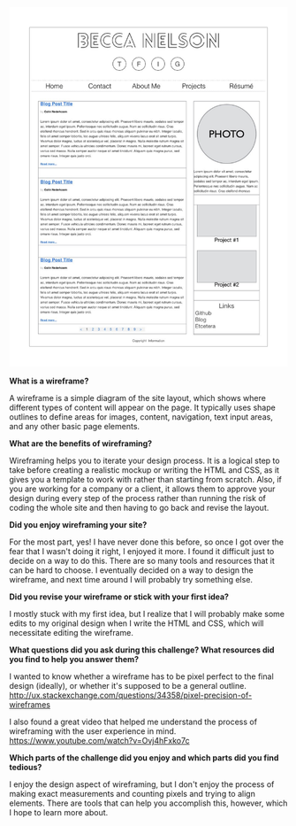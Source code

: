 ![Wireframe](imgs/Wireframe.001.jpg "Wireframe")

**What is a wireframe?**

A wireframe is a simple diagram of the site layout, which shows where different types of content will appear on the page.  It typically uses shape outlines to define areas for images, content, navigation, text input areas, and any other basic page elements.

**What are the benefits of wireframing?**

Wireframing helps you to iterate your design process.  It is a logical step to take before creating a realistic mockup or writing the HTML and CSS, as it gives you a template to work with rather than starting from scratch.  Also, if you are working for a company or a client, it allows them to approve your design during every step of the process rather than running the risk of coding the whole site and then having to go back and revise the layout.

**Did you enjoy wireframing your site?**

For the most part, yes!  I have never done this before, so once I got over the fear that I wasn't doing it right, I enjoyed it more.  I found it difficult just to decide on a way to do this.  There are so many tools and resources that it can be hard to choose.  I eventually decided on a way to design the wireframe, and next time around I will probably try something else.

**Did you revise your wireframe or stick with your first idea?**

I mostly stuck with my first idea, but I realize that I will probably make some edits to my original design when I write the HTML and CSS, which will necessitate editing the wireframe.

**What questions did you ask during this challenge?  What resources did you find to help you answer them?**

I wanted to know whether a wireframe has to be pixel perfect to the final design (ideally), or whether it's supposed to be a general outline. http://ux.stackexchange.com/questions/34358/pixel-precision-of-wireframes

I also found a great video that helped me understand the process of wireframing with the user experience in mind.  https://www.youtube.com/watch?v=Ovj4hFxko7c

**Which parts of the challenge did you enjoy and which parts did you find tedious?**

I enjoy the design aspect of wireframing, but I don't enjoy the process of making exact measurements and counting pixels and trying to align elements.  There are tools that can help you accomplish this, however, which I hope to learn more about.


